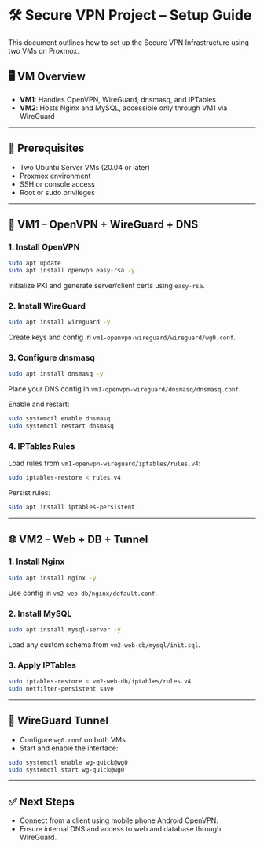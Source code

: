 # 🛠️ Secure VPN Project – Setup Guide

This document outlines how to set up the Secure VPN Infrastructure using two VMs on Proxmox.

## 🖥️ VM Overview

- **VM1**: Handles OpenVPN, WireGuard, dnsmasq, and IPTables
- **VM2**: Hosts Nginx and MySQL, accessible only through VM1 via WireGuard

---

## 📍 Prerequisites

- Two Ubuntu Server VMs (20.04 or later)
- Proxmox environment
- SSH or console access
- Root or sudo privileges

---

## 🔧 VM1 – OpenVPN + WireGuard + DNS

### 1. Install OpenVPN

```bash
sudo apt update
sudo apt install openvpn easy-rsa -y
```

Initialize PKI and generate server/client certs using `easy-rsa`.

### 2. Install WireGuard

```bash
sudo apt install wireguard -y
```

Create keys and config in `vm1-openvpn-wireguard/wireguard/wg0.conf`.

### 3. Configure dnsmasq

```bash
sudo apt install dnsmasq -y
```

Place your DNS config in `vm1-openvpn-wireguard/dnsmasq/dnsmasq.conf`.

Enable and restart:

```bash
sudo systemctl enable dnsmasq
sudo systemctl restart dnsmasq
```

### 4. IPTables Rules

Load rules from `vm1-openvpn-wireguard/iptables/rules.v4`:

```bash
sudo iptables-restore < rules.v4
```

Persist rules:

```bash
sudo apt install iptables-persistent
```

---

## 🌐 VM2 – Web + DB + Tunnel

### 1. Install Nginx

```bash
sudo apt install nginx -y
```

Use config in `vm2-web-db/nginx/default.conf`.

### 2. Install MySQL

```bash
sudo apt install mysql-server -y
```

Load any custom schema from `vm2-web-db/mysql/init.sql`.

### 3. Apply IPTables

```bash
sudo iptables-restore < vm2-web-db/iptables/rules.v4
sudo netfilter-persistent save
```

---

## 🔗 WireGuard Tunnel

- Configure `wg0.conf` on both VMs.
- Start and enable the interface:

```bash
sudo systemctl enable wg-quick@wg0
sudo systemctl start wg-quick@wg0
```

---

## ✅ Next Steps

- Connect from a client using mobile phone Android OpenVPN.
- Ensure internal DNS and access to web and database through WireGuard.
